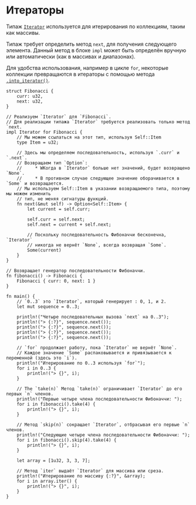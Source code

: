 # Итераторы

Типаж [`Iterator`] используется для итерирования по коллекциям, таким как массивы.

Типаж требует определить метод `next`, для получения следующего элемента. Данный метод в блоке `impl` может быть определён вручную или автоматически (как в массивах и диапазонах).

Для удобства использования, например в цикле `for`, некоторые коллекции превращаются в итераторы с помощью метода [`.into_iterator()`].

```rust,editable
struct Fibonacci {
    curr: u32,
    next: u32,
}

// Реализуем `Iterator` для `Fibonacci`.
// Для реализации типажа `Iterator` требуется реализовать только метод `next.
impl Iterator for Fibonacci {
    // Мы можем ссылаться на этот тип, используя Self::Item
    type Item = u32;

    // Здесь мы определяем последовательность, используя `.curr` и `.next`.
    // Возвращаем тип `Option`:
    //     * WКогда в `Iterator` больше нет значений, будет возвращено `None`.
    //     * В противном случае следующее значение оборачивается в `Some` и возвращается.
    // Мы используем Self::Item в указании возвращаемого типа, поэтому мы можем изменить
    // тип, не меняя сигнатуры функций.
    fn next(&mut self) -> Option<Self::Item> {
        let current = self.curr;

        self.curr = self.next;
        self.next = current + self.next;

        // Поскольку последовательность Фибоначчи бесконечна, `Iterator`
        // никогда не вернёт `None`, всегда возвращая `Some`.
        Some(current)
    }
}

// Возвращает генератор последовательности Фибоначчи.
fn fibonacci() -> Fibonacci {
    Fibonacci { curr: 0, next: 1 }
}

fn main() {
    // `0..3` это `Iterator`, который генерирует : 0, 1, и 2.
    let mut sequence = 0..3;

    println!("Четыре последовательных вызова `next` на 0..3");
    println!("> {:?}", sequence.next());
    println!("> {:?}", sequence.next());
    println!("> {:?}", sequence.next());
    println!("> {:?}", sequence.next());

    // `for` продолжает работу, пока `Iterator` не вернёт `None`.
    // Каждое значение `Some` распаковывается и привязывается к переменной (здесь это `i`).
    println!("Итерирование по 0..3 используя `for`");
    for i in 0..3 {
        println!("> {}", i);
    }

    // The `take(n)` Метод `take(n)` ограничивает `Iterator` до его первых `n` членов.
    println!("Первые четыре члена последовательности Фибоначчи: ");
    for i in fibonacci().take(4) {
        println!("> {}", i);
    }

    // Метод `skip(n)` сокращает `Iterator`, отбрасывая его первые `n` членов.
    println!("Следующие четыре члена последовательности Фибоначчи: ");
    for i in fibonacci().skip(4).take(4) {
        println!("> {}", i);
    }

    let array = [1u32, 3, 3, 7];

    // Метод `iter` выдаёт `Iterator` для массива или среза.
    println!("Итерирование по массиву {:?}", &array);
    for i in array.iter() {
        println!("> {}", i);
    }
}
```


[`.into_iterator()`]: https://doc.rust-lang.org/std/iter/trait.IntoIterator.html
[`Iterator`]: https://doc.rust-lang.org/core/iter/trait.Iterator.html